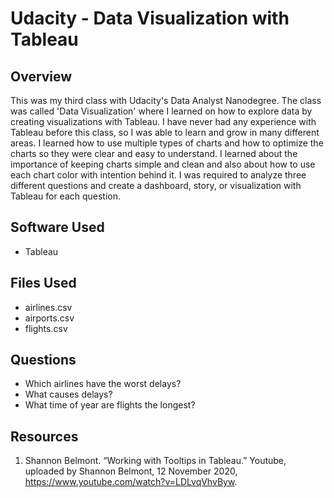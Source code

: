 # Udacity - Data Visualization with Tableau
## Overview
This was my third class with Udacity's Data Analyst Nanodegree. The class was called 'Data Visualization' where I learned on how to explore data by 
creating visualizations with Tableau. I have never had any experience with Tableau before this class, so I was able to learn and grow in many different 
areas. I learned how to use multiple types of charts and how to optimize the charts so they were clear and easy to understand. I learned about the 
importance of keeping charts simple and clean and also about how to use each chart color with intention behind it. I was required to analyze three 
different questions and create a dashboard, story, or visualization with Tableau for each question.

## Software Used
- Tableau

## Files Used
- airlines.csv
- airports.csv
- flights.csv

## Questions
- Which airlines have the worst delays?
- What causes delays?
- What time of year are flights the longest?

## Resources
1. Shannon Belmont. “Working with Tooltips in Tableau.” Youtube, uploaded by Shannon Belmont, 12 November 2020, https://www.youtube.com/watch?v=LDLvqVhvByw.
